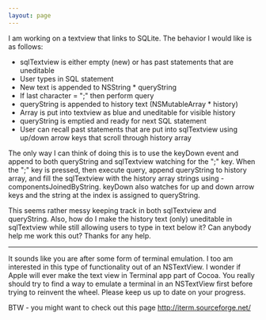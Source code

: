 ```yaml
---
layout: page
---
```


I am working on a textview that links to SQLite. The behavior I would like is as follows:

- sqlTextview is either empty (new) or has past statements that are uneditable
- User types in SQL statement
- New text is appended to NSString * queryString
- If last character = ";" then perform query
- queryString is appended to history text (NSMutableArray * history)
- Array is put into textview as blue and uneditable for visible history
- queryString is emptied and ready for next SQL statement
- User can recall past statements that are put into sqlTextview using up/down arrow keys that scroll through history array

The only way I can think of doing this is to use the keyDown event and append to both queryString and sqlTextview watching for the ";" key. When the ";" key is pressed, then execute query, append queryString to history array, and fill the sqlTextview with the history array strings using -componentsJoinedByString. keyDown also watches for up and down arrow keys and the string at the index is assigned to queryString.

This seems rather messy keeping track in both sqlTextview and queryString. Also, how do I make the history text (only) uneditable in sqlTextview while still allowing users to type in text below it? Can anybody help me work this out? Thanks for any help.

----

It sounds like you are after some form of terminal emulation. I too am interested in this type of functionality out of an NSTextView. I wonder if Apple will ever make the text view in Terminal app part of Cocoa. You really should try to find a way to emulate a terminal in an NSTextView first before trying to reinvent the wheel. Please keep us up to date on your progress.

BTW - you might want to check out this page http://iterm.sourceforge.net/
